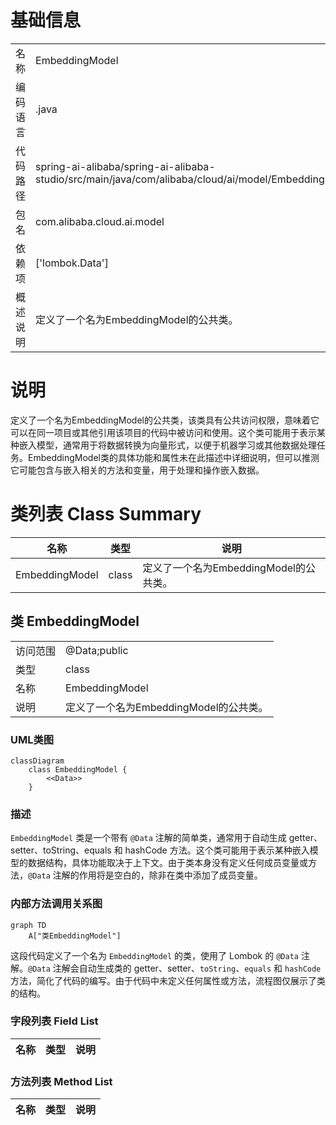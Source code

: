 # 基础信息

|      |      |
|------|------|
| 名称 | EmbeddingModel |
| 编码语言 | .java |
| 代码路径 | spring-ai-alibaba/spring-ai-alibaba-studio/src/main/java/com/alibaba/cloud/ai/model/EmbeddingModel.java |
| 包名 | com.alibaba.cloud.ai.model |
| 依赖项 | ['lombok.Data'] |
| 概述说明 | 定义了一个名为EmbeddingModel的公共类。 |

# 说明

定义了一个名为EmbeddingModel的公共类，该类具有公共访问权限，意味着它可以在同一项目或其他引用该项目的代码中被访问和使用。这个类可能用于表示某种嵌入模型，通常用于将数据转换为向量形式，以便于机器学习或其他数据处理任务。EmbeddingModel类的具体功能和属性未在此描述中详细说明，但可以推测它可能包含与嵌入相关的方法和变量，用于处理和操作嵌入数据。

# 类列表 Class Summary

| 名称   | 类型  | 说明 |
|-------|------|-------------|
| EmbeddingModel | class | 定义了一个名为EmbeddingModel的公共类。 |



## 类 EmbeddingModel

|      |      |
|------|------|
| 访问范围 | @Data;public |
| 类型 | class |
| 名称 | EmbeddingModel |
| 说明 | 定义了一个名为EmbeddingModel的公共类。 |


### UML类图

```mermaid
classDiagram
    class EmbeddingModel {
        <<Data>>
    }
```

### 描述
`EmbeddingModel` 类是一个带有 `@Data` 注解的简单类，通常用于自动生成 getter、setter、toString、equals 和 hashCode 方法。这个类可能用于表示某种嵌入模型的数据结构，具体功能取决于上下文。由于类本身没有定义任何成员变量或方法，`@Data` 注解的作用将是空白的，除非在类中添加了成员变量。


### 内部方法调用关系图

```mermaid
graph TD
    A["类EmbeddingModel"]
```

这段代码定义了一个名为 `EmbeddingModel` 的类，使用了 Lombok 的 `@Data` 注解。`@Data` 注解会自动生成类的 getter、setter、`toString`、`equals` 和 `hashCode` 方法，简化了代码的编写。由于代码中未定义任何属性或方法，流程图仅展示了类的结构。

### 字段列表 Field List

| 名称  | 类型  | 说明 |
|-------|-------|------|

### 方法列表 Method List

| 名称  | 类型  | 说明 |
|-------|-------|------|




